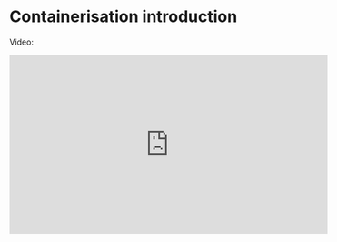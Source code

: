 # Containerisation introduction

Video: 
<iframe width="560" height="315" src="https://www.youtube.com/embed/C5yDAtbo0qk?si=7guMqiwKQEZfA0hI" title="YouTube video player" frameborder="0" allow="accelerometer; autoplay; clipboard-write; encrypted-media; gyroscope; picture-in-picture; web-share" allowfullscreen></iframe>